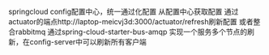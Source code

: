 #
springcloud config配置中心，统一通过化配置
从配置中心获取配置 通过actuator的端点http://laptop-meicvj3d:3000/actuator/refresh刷新配置
或者整合rabbitmq 通过spring-cloud-starter-bus-amqp  实现一个服务多个节点的刷新，在config-server中可以刷新所有客户端

